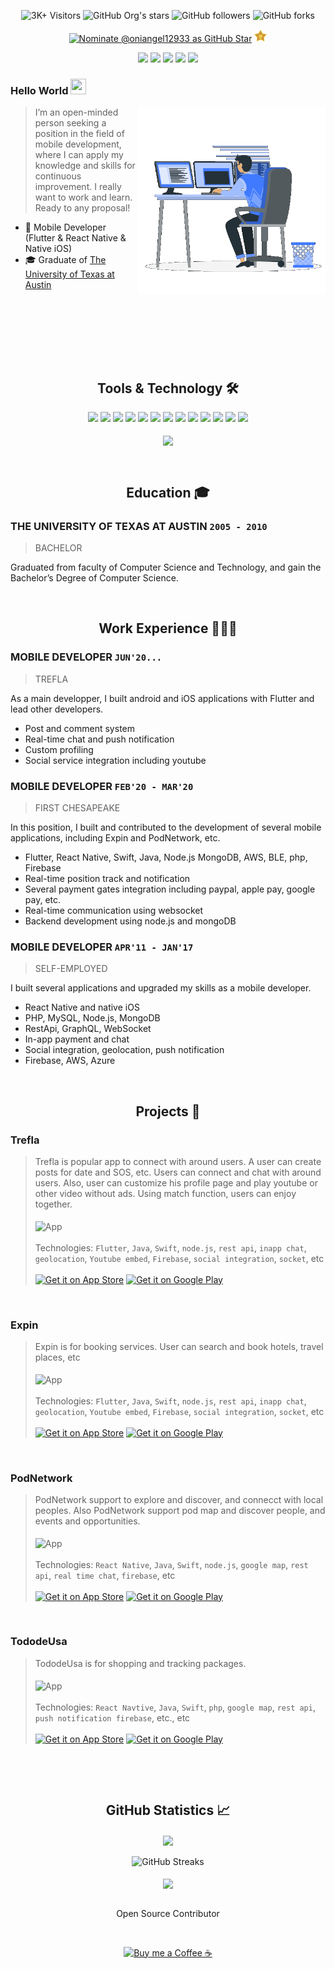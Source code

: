 <div align="center">

![3K+ Visitors](https://visitor-badge.glitch.me/badge?page_id=oniangel12933.oniangel12933) <img alt="GitHub Org's stars" src="https://img.shields.io/github/stars/oniangel12933?style=social"> <img alt="GitHub followers" src="https://img.shields.io/github/followers/oniangel12933?style=social"> <img alt="GitHub forks" src="https://img.shields.io/github/forks/oniangel12933/fluttercapsule?style=social"> 

[![Nominate @oniangel12933 as GitHub Star](https://img.shields.io/badge/Nominate_as_GitHub_Star-@oniangel12933-D50000?logo=GitHub&logoColor=white)](https://stars.github.com/nominate/) <a href="https://stars.github.com/nominate/"><img alt="GitHub Star" height="20px" src="images/star.png"></a>

</div>

<div align="center">
<a href="https://github.com/oniangel12933/">
<img src="https://img.shields.io/badge/Github-211F1F?style=flat-square&logo=GitHub&logoColor=ffffff"></a> 
<a href="https://www.linkedin.com/in/austin-oh-1b8874121/">
<img src="https://img.shields.io/badge/Linkedin-0077B5?style=flat-square&logo=Linkedin&logoColor=ffffff"></a>
<a href="mailto:moniyu719@gmail.com">
<img src="https://img.shields.io/badge/Gmail-D44638?style=flat-square&logo=gmail&logoColor=ffffff"></a>
<a href="https://wa.me/15714882365?text=%23Github">
<img src="https://img.shields.io/badge/Chat-25D366?style=flat-square&logo=WhatsApp&logoColor=ffffff"></a>
<a href="https://www.buymeacoffee.com/oniangel12933">
<img src="https://img.shields.io/badge/Support-Developer-784fff?style=flat-square&logo=buy-me-a-coffee&logoColor=ffffff"></a>
</div>

### Hello World <img src="https://media.giphy.com/media/hvRJCLFzcasrR4ia7z/giphy.gif" height="25px" width="25px">

<img align="right" alt="Developer Usama Sarwar" src="images/coding.gif" width="300"/>

> I’m an open-minded person seeking a position in the field of
mobile development, where I can apply my knowledge and skills for continuous improvement. I really want to work and learn. Ready to any proposal!

- 📱 Mobile Developer (Flutter & React Native & Native iOS)
- 🎓 Graduate of [The University of Texas at Austin](https://www.utexas.edu/)

<br><br><br><br>

<br><h2 align="center"> Tools & Technology 🛠</h2>

<div align="center">
<!-- <p align="center"></p> -->
<img src="https://img.shields.io/badge/Flutter-5_years-02569B?style=flat-square&logo=flutter&logoColor=white" />
<img src="https://img.shields.io/badge/Dart-5_years-0175C2?style=flat-square&logo=dart&logoColor=white" />
<img src="https://img.shields.io/badge/Native_iOS-8_years-000000?style=flat-square&logo=apple&logoColor=white" />
<img src="https://img.shields.io/badge/Swift-8_years-000000?style=flat-square&logo=swift&logoColor=white" />
<img src="https://img.shields.io/badge/React_Native-5_years-61DAFB?style=flat-square&logo=react&logoColor=black" />
<img src="https://img.shields.io/badge/Agile-4_years-147EFB?style=flat-square&logo=xcode&logoColor=white" />
<img src="https://img.shields.io/badge/CI/CD-4_years-2496ED?style=flat-square&logo=docker&logoColor=white" />
<img src="https://img.shields.io/badge/DevOps-3_years-FFD43B?style=flat-square&logo=appstore&logoColor=black"/>
<img src="https://img.shields.io/badge/firebase-7_years-ffca28?style=flat-square&logo=firebase&logoColor=red" />
<img src="https://img.shields.io/badge/Git-7_years-F05032?style=flat-square&logo=git&logoColor=white" />
<img src="https://img.shields.io/badge/Azure-3_years-00aeff?style=flat-square&logo=microsoft%20azure&logoColor=white"/>
<img src="https://img.shields.io/badge/AWS-3_years-ff9900?style=flat-square&logo=amazon-aws&logoColor=white" />
<img src="https://img.shields.io/badge/GraphQL-4_years-E10098?style=flat-square&logo=graphql&logoColor=white" />
<br><br>
<img align="center"  src="https://github-readme-stats.vercel.app/api/top-langs/?username=oniangel12933&theme=dark&layout=compact&langs_count=20&hide_title=true"/>
</div>


<br><h2 align="center"> Education 🎓</h2>

### THE UNIVERSITY OF TEXAS AT AUSTIN `2005 - 2010`
> BACHELOR

Graduated from faculty of Computer Science and Technology,
and gain the Bachelor’s Degree of Computer Science.

<br><h2 align="center"> Work Experience 🧑🏻‍💻</h2>

### MOBILE DEVELOPER `JUN'20...`
> TREFLA

As a main developper, I built android and iOS applications with Flutter and lead other developers.
- Post and comment system
- Real-time chat and push notification
- Custom profiling
- Social service integration including youtube

### MOBILE DEVELOPER `FEB'20 - MAR'20`
> FIRST CHESAPEAKE

In this position, I built and contributed to the development of several mobile
applications, including Expin and PodNetwork, etc.
- Flutter, React Native, Swift, Java, Node.js MongoDB, AWS, BLE, php, Firebase
- Real-time position track and notification
- Several payment gates integration including paypal, apple pay, google pay, etc.
- Real-time communication using websocket
- Backend development using node.js and mongoDB

### MOBILE DEVELOPER `APR'11 - JAN'17`
> SELF-EMPLOYED

I built several applications and upgraded my skills as a mobile developer.
- React Native and native iOS
- PHP, MySQL, Node.js, MongoDB
- RestApi, GraphQL, WebSocket
- In-app payment and chat
- Social integration, geolocation, push notification
- Firebase, AWS, Azure


<br><h2 align="center"> Projects 🚀</h2>

### Trefla
> Trefla is popular app to connect with around users. A user can create posts for date and SOS, etc. Users can connect and chat with around users. Also, user can customize his profile page and play youtube or other video without ads. Using match function, users can enjoy together.
> <br><br>
> <img align="center" alt="App" src="https://i.imgur.com/Yegf1ru.png" height="auto" />
> <br><br>
> Technologies: `Flutter`, `Java`, `Swift`, `node.js`, `rest api`, `inapp chat`, `geolocation`, `Youtube embed`, `Firebase`, `social integration`, `socket`, etc <br><br>
[![Get it on App Store](https://img.shields.io/badge/App_Store-211F1F?logo=apple&logoColor=ffffff)](https://apps.apple.com/cn/app/trefla/id1550695660?l=en) [![Get it on Google Play](https://img.shields.io/badge/Google_Play-00C853?logo=android&logoColor=ffffff)](https://play.google.com/store/apps/details?id=com.mobile.trefla&hl=en_US&gl=US)

<br>

### Expin
> Expin is for booking services. User can search and book hotels, travel places, etc
> <br><br>
> <img align="center" alt="App" src="https://i.imgur.com/Qxf3sgr.png" height="auto" />
> <br><br>
> Technologies: `Flutter`, `Java`, `Swift`, `node.js`, `rest api`, `inapp chat`, `geolocation`, `Youtube embed`, `Firebase`, `social integration`, `socket`, etc <br><br>
[![Get it on App Store](https://img.shields.io/badge/App_Store-211F1F?logo=apple&logoColor=ffffff)](https://apps.apple.com/ph/app/expin-influencer-marketing/id1484450218) [![Get it on Google Play](https://img.shields.io/badge/Google_Play-00C853?logo=android&logoColor=ffffff)](https://play.google.com/store/apps/details?id=com.expinapp)

<br>

### PodNetwork
>  PodNetwork support to explore and discover, and connecct with local peoples. Also PodNetwork support pod map and discover people, and events and opportunities.
> <br><br>
> <img align="center" alt="App" src="https://i.imgur.com/bvwDWH1.png" height="auto" />
> <br><br>
> Technologies: `React Native`, `Java`, `Swift`, `node.js`, `google map`, `rest api`, `real time chat`, `firebase`, etc 
<br><br>
[![Get it on App Store](https://img.shields.io/badge/App_Store-211F1F?logo=apple&logoColor=ffffff)](https://apps.apple.com/us/app/pod-network/id1481372679) [![Get it on Google Play](https://img.shields.io/badge/Google_Play-00C853?logo=android&logoColor=ffffff)](https://play.google.com/store/apps/details?id=io.pod.app)

<br>

### TododeUsa
>   TododeUsa is for shopping and tracking packages.
> <br><br>
> <img align="center" alt="App" src="https://i.imgur.com/P0VyX5r.png" height="auto" />
> <br><br>
> Technologies: `React Navtive`, `Java`, `Swift`, `php`, `google map`, `rest api`, `push notification firebase`, etc., etc
<br><br>
[![Get it on App Store](https://img.shields.io/badge/App_Store-211F1F?logo=apple&logoColor=ffffff)](https://apps.apple.com/us/app/tododeusa/id1475409048?l=es) [![Get it on Google Play](https://img.shields.io/badge/Google_Play-00C853?logo=android&logoColor=ffffff)](https://play.google.com/store/apps/details?id=com.tododeusa)

<br>

<br><h2 align="center"> GitHub Statistics 📈 </h2>

<div align="center">
    <img align="center" src="https://github-readme-stats.vercel.app/api?username=oniangel12933&theme=dark&hide_title=true&include_all_commits=true"/>
</div><br>
<div align="center">  
<img alt="GitHub Streaks" src="https://github-readme-streak-stats.herokuapp.com/?user=oniangel12933"> <br><br> 
<img align="center" src="https://github-profile-trophy.vercel.app/?username=oniangel12933&margin-w=15&margin-h=15" />
</div>
<br>

<p align="center">Open Source Contributor</p>
<div align="center"><br>
<p><a href="https://www.buymeacoffee.com/oniangel12933"> <img align="center" src="https://cdn.buymeacoffee.com/buttons/v2/default-yellow.png" height="40" width="168" alt="Buy me a Coffee ☕" /></a></p>
</div>
